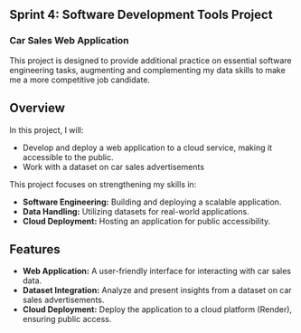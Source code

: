 ## Sprint 4: Software Development Tools Project
### Car Sales Web Application

This project is designed to provide additional practice on essential software engineering tasks, augmenting and complementing my data skills to make me a more competitive job candidate.

## Overview

In this project, I will:
- Develop and deploy a web application to a cloud service, making it accessible to the public.
- Work with a dataset on car sales advertisements

This project focuses on strengthening my skills in:
- **Software Engineering:** Building and deploying a scalable application.
- **Data Handling:** Utilizing datasets for real-world applications.
- **Cloud Deployment:** Hosting an application for public accessibility.

## Features

- **Web Application:** A user-friendly interface for interacting with car sales data.
- **Dataset Integration:** Analyze and present insights from a dataset on car sales advertisements.
- **Cloud Deployment:** Deploy the application to a cloud platform (Render), ensuring public access.
